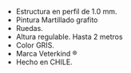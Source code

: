 - Estructura en perfil de 1.0 mm.
- Pintura Martillado grafito
- Ruedas.
- Altura regulable. Hasta 2 metros
- Color GRIS.
- Marca Veterkind ®
- Hecho en CHILE.